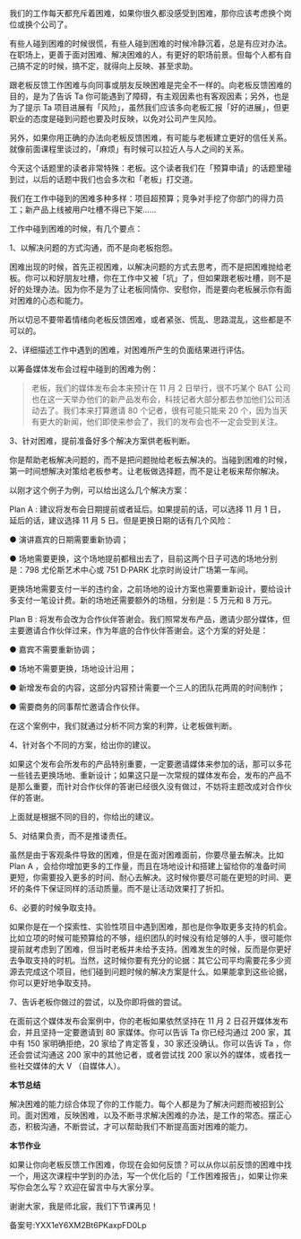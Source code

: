 我们的工作每天都充斥着困难，如果你很久都没感受到困难，那你应该考虑换个岗位或换个公司了。

有些人碰到困难的时候很慌，有些人碰到困难的时候冷静沉着，总是有应对办法。在职场上，更善于面对困难、解决困难的人，有更好的职场前景。但每个人都有自己搞不定的时候，搞不定，就得向上反映、甚至求助。

跟老板反馈工作困难与向同事或朋友反映困难是完全不一样的。向老板反馈困难的目的，是为了告诉 Ta 你可能遇到了障碍，有主观因素也有客观因素；另外，也是为了提示 Ta 项目进展有「风险」，虽然我们应该多向老板汇报「好的进展」，但更职业的态度是碰到问题也要及时反映，以免对公司产生风险。

另外，如果你用正确的办法向老板反馈困难，有可能与老板建立更好的信任关系。就像前面课程里谈过的，「麻烦」有时候可以拉近人与人之间的关系。

今天这个话题里的读者非常特殊：老板。这个读者我们在「预算申请」的话题里碰到过，以后的话题中我们也会多次和「老板」打交道。

我们在工作中碰到的困难多种多样：项目超预算；竞争对手挖了你部门的得力员工；新产品上线被用户吐槽不得已下架……

工作中碰到困难的时候，有几个要点：

1、以解决问题的方式沟通，而不是向老板抱怨。

困难出现的时候，首先正视困难，以解决问题的方式去思考，而不是把困难抛给老板。你可以和好朋友吐槽，你在工作中又被「坑」了，但如果跟老板吐槽，则不是好的处理办法。因为你不是为了让老板同情你、安慰你，而是要向老板展示你有面对困难的心态和能力。

所以切忌不要带着情绪向老板反馈困难，或者紧张、慌乱、思路混乱，这些都是不可以的。

2、详细描述工作中遇到的困难，对困难所产生的负面结果进行评估。

以筹备媒体发布会过程中碰到的困难为例：

> 老板，我们的媒体发布会本来预计在 11 月 2 日举行，很不巧某个 BAT 公司也在这一天举办他们的新产品发布会，科技记者大部分都去参加他们公司活动去了。我们本来打算邀请 80 个记者，很有可能只能来 20 个，因为当天有更大的新闻，他们即使来参会了，我们的发布会也不一定会受到关注。

3、针对困难，提前准备好多个解决方案供老板判断。

你是帮助老板解决问题的，而不是把问题抛给老板去解决的。当碰到困难的时候，第一时间想解决对策给老板参考。让老板做选择题，而不是让老板来帮你解决。

以刚才这个例子为例，可以给出这么几个解决方案：

Plan A : 建议将发布会日期提前或者延后。如果提前的话，可以选择 11 月 1 日，延后的话，建议选择 11 月 5 日。但是更换日期的话有几个风险：

● 演讲嘉宾的日期需要重新协调；

● 场地需要更换，这个场地提前都租出去了，目前这两个日子可选的场地分别是：798 尤伦斯艺术中心或 751 D·PARK 北京时尚设计广场第一车间。

更换场地需要支付一半的违约金，之前场地的设计方案也需要重新设计，要给设计多支付一笔设计费。新的场地还需要额外的场租，分别是：5 万元和 8 万元。

Plan B : 将发布会改为合作伙伴答谢会。我们照常发布产品，邀请少部分媒体，但主要邀请合作伙伴过来，作为年底的合作伙伴答谢会。这个方案的好处是：

● 嘉宾不需要重新协调；

● 场地不需要更换，场地设计沿用；

● 新增发布会的内容，这部分内容预计需要一个三人的团队花两周的时间制作；

● 需要商务的同事帮忙邀请合作伙伴。

在这个案例中，我们就通过分析不同方案的利弊，让老板做判断。

4、针对各个不同的方案，给出你的建议。

如果这个发布会所发布的产品特别重要，一定要邀请媒体来参加的话，那可以多花一些钱去更换场地、重新设计；如果这只是一次常规的媒体发布会，发布的产品不是那么重要，而针对合作伙伴的答谢已经很久没有做过，不妨将主题改成对合作伙伴的答谢。

上面就是根据不同的目的，你给出的建议。

5、对结果负责，而不是推诿责任。

虽然是由于客观条件导致的困难，但是在面对困难面前，你要尽量去解决。比如 Plan A ，会给你增加更多的工作量，而且在场地设计和搭建上留给你的准备时间更短，你需要投入更多的时间、耐心去解决。这时候你要尽可能在更短的时间、更坏的条件下保证同样的活动质量。而不是让活动效果打了折扣。

6、必要的时候争取支持。

如果你是在一个探索性、实验性项目中遇到困难，那也是你争取更多支持的机会。比如立项的时候可能预算给的不够，组织团队的时候没有给足够的人手，很可能你提前就考虑到了困难，但当时老板并未给予支持。困难发生的时候，反而是你更好去争取支持的时机。当然，这时候你要有充分的论据：其它公司平均需要花多少资源去完成这个项目，他们碰到问题时候的解决方案是什么。如果能拿到这些论据，你可以更好地争取支持。

7、告诉老板你做过的尝试，以及你即将做的尝试。

在面前这个媒体发布会案例中，你的老板如果依然坚持在 11 月 2 日召开媒体发布会，并且坚持一定要邀请到 80 家媒体。你可以告诉 Ta 你已经沟通过 200 家，其中有 150 家明确拒绝，20 家给了肯定答复，30 家还没确认。你可以告诉 Ta ，你还会尝试沟通这 200 家中的其他记者，或者尝试找 200 家以外的媒体，或者找一些社交媒体的大 V （自媒体人）。

**本节总结**

解决困难的能力综合体现了你的工作能力。每个人都是为了解决问题而被招到公司。面对困难，反映困难，以及不断寻求解决困难的办法，是工作的常态。摆正心态，积极沟通，不断尝试，才可以帮助我们不断提高面对困难的能力。

**本节作业**

如果让你向老板反馈工作困难，你现在会如何反馈？可以从你以前反馈的困难中找一个，用这次课程中学到的办法，写一个优化后的「工作困难报告」，如果让你来写你会怎么写？欢迎在留言中与大家分享。

谢谢大家，我是师北宸，我们下节课再见！

备案号:YXX1eY6XM2Bt6PKaxpFD0Lp